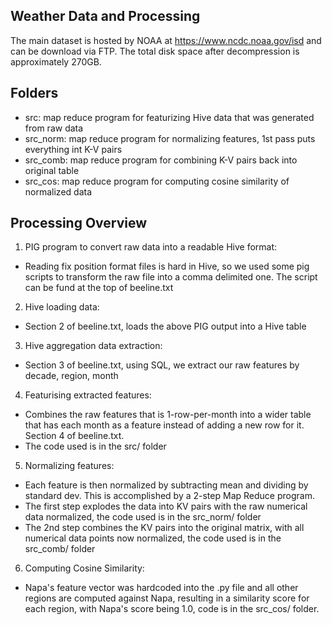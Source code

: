 ## Weather Data and Processing

The main dataset is hosted by NOAA at https://www.ncdc.noaa.gov/isd and can be download via FTP. The total disk space after decompression is approximately 270GB.

## Folders

- src: map reduce program for featurizing Hive data that was generated from raw data
- src_norm: map reduce program for normalizing features, 1st pass puts everything int K-V pairs
- src_comb: map reduce program for combining K-V pairs back into original table
- src_cos: map reduce program for computing cosine similarity of normalized data

## Processing Overview

1. PIG program to convert raw data into a readable Hive format:
- Reading fix position format files is hard in Hive, so we used some pig scripts to transform the raw file into a comma delimited one. The script can be fund at the top of beeline.txt

2. Hive loading data:
- Section 2 of beeline.txt, loads the above PIG output into a Hive table

3. Hive aggregation data extraction:
- Section 3 of beeline.txt, using SQL, we extract our raw features by decade, region, month

4. Featurising extracted features:
- Combines the raw features that is 1-row-per-month into a wider table that has each month as a feature instead of adding a new row for it. Section 4 of beeline.txt.
- The code used is in the src/ folder

5. Normalizing features:
- Each feature is then normalized by subtracting mean and dividing by standard dev. This is accomplished by a 2-step Map Reduce program. 
- The first step explodes the data into KV pairs with the raw numerical data normalized, the code used is in the src_norm/ folder
- The 2nd step combines the KV pairs into the original matrix, with all numerical data points now normalized, the code used is in the src_comb/ folder

6. Computing Cosine Similarity:
- Napa's feature vector was hardcoded into the .py file and all other regions are computed against Napa, resulting in a similarity score for each region, with Napa's score being 1.0, code is in the src_cos/ folder.
